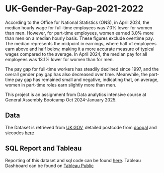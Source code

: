 # UK-Gender-Pay-Gap-2021-2022

According to the Office for National Statistics (ONS), in April 2024, the median hourly wage for full-time employees was 7.0% lower for women than men. However, for part-time employees, women earned 3.0% more than men on a median hourly basis. These figures exclude overtime pay. The median represents the midpoint in earnings, where half of employees earn above and half below, making it a more accurate measure of typical wages compared to the average. In April 2024, the median pay for all employees was 13.1% lower for women than for men.

The pay gap for full-time workers has steadily declined since 1997, and the overall gender pay gap has also decreased over time. Meanwhile, the part-time pay gap has remained small and negative, indicating that, on average, women in part-time roles earn slightly more than men.

This project is an assignment from Data analytics intensive course at General Assembly Bootcamp Oct 2024-January 2025. 

## Data 
The Dataset is retrieved from [UK.GOV](https://gender-pay-gap.service.gov.uk/), detailed postcode from [doogal](https://www.doogal.co.uk/UKPostcodes) and siccodes [here](https://resources.companieshouse.gov.uk/sic/)

## SQL Report and Tableau
Reporting of this dataset and sql code can be found [here](https://github.com/Phariie/UK-Gender-Pay-Gap-2021-2022/blob/main/GenderPayGap.pdf). Tableau Dashboard can be found on [Tableau Public](https://public.tableau.com/app/profile/phasiri.honsa/viz/UnitedKingdonGenderPayGap21-22/Dashboard2)
